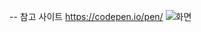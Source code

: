 
--
참고 사이트
https://codepen.io/pen/
![화면](https://github.com/user-attachments/assets/c7a04de2-f5d6-4b80-bd29-8ce0e9cb4a55)
